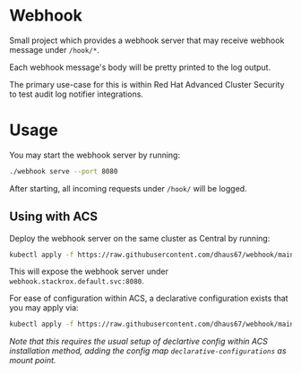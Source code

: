 # Webhook

Small project which provides a webhook server that may receive webhook message under `/hook/*`.

Each webhook message's body will be pretty printed to the log output.

The primary use-case for this is within Red Hat Advanced Cluster Security to test audit log notifier integrations.

# Usage

You may start the webhook server by running:
```bash
./webhook serve --port 8080
```

After starting, all incoming requests under `/hook/` will be logged.

## Using with ACS

Deploy the webhook server on the same cluster as Central by running:
```bash
kubectl apply -f https://raw.githubusercontent.com/dhaus67/webhook/main/hack/deployment.yaml
```

This will expose the webhook server under `webhook.stackrox.default.svc:8080`.

For ease of configuration within ACS, a declarative configuration exists that you may apply via:
```bash
kubectl apply -f https://raw.githubusercontent.com/dhaus67/webhook/main/hack/audit-log-config.yaml
```

_Note that this requires the usual setup of declartive config within ACS installation method, adding the config map
`declarative-configurations` as mount point._
